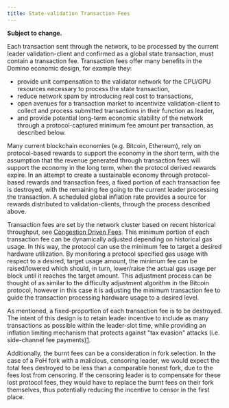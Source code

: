 ```yaml
---
title: State-validation Transaction Fees
---
```


**Subject to change.**

Each transaction sent through the network, to be processed by the current leader validation-client and confirmed as a global state transaction, must contain a transaction fee. Transaction fees offer many benefits in the Domino economic design, for example they:

- provide unit compensation to the validator network for the CPU/GPU resources necessary to process the state transaction,
- reduce network spam by introducing real cost to transactions,
- open avenues for a transaction market to incentivize validation-client to collect and process submitted transactions in their function as leader,
- and provide potential long-term economic stability of the network through a protocol-captured minimum fee amount per transaction, as described below.

Many current blockchain economies \(e.g. Bitcoin, Ethereum\), rely on protocol-based rewards to support the economy in the short term, with the assumption that the revenue generated through transaction fees will support the economy in the long term, when the protocol derived rewards expire. In an attempt to create a sustainable economy through protocol-based rewards and transaction fees, a fixed portion of each transaction fee is destroyed, with the remaining fee going to the current leader processing the transaction. A scheduled global inflation rate provides a source for rewards distributed to validation-clients, through the process described above.

Transaction fees are set by the network cluster based on recent historical throughput, see [Congestion Driven Fees](../../transaction-fees.md#congestion-driven-fees). This minimum portion of each transaction fee can be dynamically adjusted depending on historical gas usage. In this way, the protocol can use the minimum fee to target a desired hardware utilization. By monitoring a protocol specified gas usage with respect to a desired, target usage amount, the minimum fee can be raised/lowered which should, in turn, lower/raise the actual gas usage per block until it reaches the target amount. This adjustment process can be thought of as similar to the difficulty adjustment algorithm in the Bitcoin protocol, however in this case it is adjusting the minimum transaction fee to guide the transaction processing hardware usage to a desired level.

As mentioned, a fixed-proportion of each transaction fee is to be destroyed. The intent of this design is to retain leader incentive to include as many transactions as possible within the leader-slot time, while providing an inflation limiting mechanism that protects against "tax evasion" attacks \(i.e. side-channel fee payments\)[1](../ed_references.md).

Additionally, the burnt fees can be a consideration in fork selection. In the case of a PoH fork with a malicious, censoring leader, we would expect the total fees destroyed to be less than a comparable honest fork, due to the fees lost from censoring. If the censoring leader is to compensate for these lost protocol fees, they would have to replace the burnt fees on their fork themselves, thus potentially reducing the incentive to censor in the first place.
